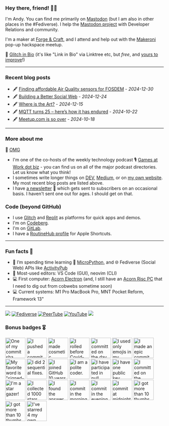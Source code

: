 
### Hey there, friend! 👋🏻

I'm Andy. You can find me primarily on <a rel="me" href="https://macaw.social/@andypiper">Mastodon</a> (but I am also in other places in the #Fediverse). I help the [Mastodon project](https://github.com/mastodon) with Developer Relations and community.

I'm a maker at [Forge & Craft](https://forgeandcraft.co.uk), and I attend and help out with the [Makeroni](https://makeroni.cc) pop-up hackspace meetup.

📑 [Glitch in Bio](https://andypiper.me) (it's like "Link in Bio" via Linktree etc, but _free_, and [yours to improve](https://dev.to/andypiper/a-quick-glitch-bio-break-1c6a)!)

---

### Recent blog posts

<!-- BLOG-POST-LIST:START -->
- :fountain_pen: [Finding affordable Air Quality sensors for FOSDEM](https://andypiper.co.uk/2024/12/30/finding-affordable-air-quality-sensors-for-fosdem/) - *2024-12-30*
- :fountain_pen: [Building a Better Social Web](https://andypiper.co.uk/2024/12/24/building-a-better-social-web/) - *2024-12-24*
- :fountain_pen: [Where is the Art?](https://andypiper.co.uk/2024/12/15/where-is-the-art/) - *2024-12-15*
- :fountain_pen: [MQTT turns 25 – here’s how it has endured](https://andypiper.co.uk/2024/10/22/mqtt-turns-25-heres-how-it-has-endured/) - *2024-10-22*
- :fountain_pen: [Meetup.com is so over](https://andypiper.co.uk/2024/10/18/meetup-com-is-so-over/) - *2024-10-18*
<!-- BLOG-POST-LIST:END -->

---

### More about me

💖 [OMG](https://andypiper.omg.lol)

- I'm one of the co-hosts of the weekly technology podcast 🎙️ [Games at Work dot biz](https://gamesatwork.biz) - you can find us on all of the major podcast directories. Let us know what you think!
- I sometimes write longer things on [DEV](https://dev.to/andypiper), [Medium](https://andypiper.medium.com), or on [my own website](https://andypiper.co.uk). My most recent blog posts are listed above.
- I have [a newsletter](https://buttondown.email/andypiper) 📮 which gets sent to subscribers on an occasional basis. I haven't sent one out for ages. I should get on that.

### Code (beyond GitHub)

- I use [Glitch](https://glitch.com/@andypiper) and [Replit](https://replit.com/@andypiper) as platforms for quick apps and demos.
- I'm on [Codeberg](https://codeberg.org/andypiper).
- I'm on [GitLab](https://gitlab.com/andypiper).
- I have a [RoutineHub profile](https://routinehub.co/user/andypiper) for Apple Shortcuts.

---

### Fun facts 🎱

- 🌱 I’m spending time learning 🐍 [MicroPython](https://micropython.org), and 🌐 Fediverse (Social Web) APIs like [ActivityPub](https://w3c.github.io/activitypub/)
- 📝 Most-used editors: VS Code (GUI), neovim (CLI)
- 💻 First computer: [Acorn Electron](https://en.wikipedia.org/wiki/Acorn_Electron) (and, I still have an [Acorn Risc PC](https://en.wikipedia.org/wiki/Risc_PC) that I need to dig out from cobwebs sometime soon)
- 💻 Current systems: M1 Pro MacBook Pro, MNT Pocket Reform, Framework 13"

---

[![](https://omg.8bitsqu.id/?user=andypiper)](https://andypiper.omg.lol) [![Fediverse](https://img.shields.io/badge/andypiper%20-%231DA1F2.svg?&style=flat-square&logo=mastodon&logoColor=white&color=6364FF)](https://macaw.social/@andypiper) [![PeerTube](https://img.shields.io/badge/andypiper%20-%231DA1F2.svg?&style=flat-square&logo=peertube&logoColor=white&color=e2712f)](https://makertube.net/a/andypiper) [![YouTube](https://img.shields.io/badge/andypiper%20-%23FF0000.svg?&style=flat-square&logo=YouTube&logoColor=white)](https://youtube.com/@andypiper) <a href="https://xbox.com"><img src="https://img.shields.io/badge/LostRinkitink%20-%23107C10.svg?&style=flat-square&logo=Xbox&logoColor=white"/></a>

### Bonus badges 🎖️

<!-- my-badges start -->
<a href="my-badges/ab-commit.md"><img src="https://my-badges.github.io/my-badges/ab-commit.png" alt="One of my commit sha starts with &quot;ab&quot;." title="One of my commit sha starts with &quot;ab&quot;." width="64"></a>
<a href="my-badges/cafe-commit.md"><img src="https://my-badges.github.io/my-badges/cafe-commit.png" alt="I pushed a commit with &quot;cafe&quot; 4 times." title="I pushed a commit with &quot;cafe&quot; 4 times." width="64"></a>
<a href="my-badges/cosmetic-commit.md"><img src="https://my-badges.github.io/my-badges/cosmetic-commit.png" alt="I made cosmetic commit." title="I made cosmetic commit." width="64"></a>
<a href="my-badges/covid-19.md"><img src="https://my-badges.github.io/my-badges/covid-19.png" alt="I rolled before Covid-19: Survivor of the Great TP Shortage" title="I rolled before Covid-19: Survivor of the Great TP Shortage" width="64"></a>
<a href="my-badges/delorean.md"><img src="https://my-badges.github.io/my-badges/delorean.png" alt="I committed on the day Doctor Emmett Brown invented the flux capacitor!" title="I committed on the day Doctor Emmett Brown invented the flux capacitor!" width="64"></a>
<a href="my-badges/emoji-only-commit.md"><img src="https://my-badges.github.io/my-badges/emoji-only-commit.png" alt="I used only emojis in my commit message." title="I used only emojis in my commit message." width="64"></a>
<a href="my-badges/epic-commit.md"><img src="https://my-badges.github.io/my-badges/epic-commit.png" alt="I made an epic commit with a message over 500 chars." title="I made an epic commit with a message over 500 chars." width="64"></a>
<a href="my-badges/favorite-word.md"><img src="https://my-badges.github.io/my-badges/favorite-word.png" alt="My favorite word is &quot;signed-off-by:&quot;." title="My favorite word is &quot;signed-off-by:&quot;." width="64"></a>
<a href="my-badges/fix-2.md"><img src="https://my-badges.github.io/my-badges/fix-2.png" alt="I did 2 sequential fixes." title="I did 2 sequential fixes." width="64"></a>
<a href="my-badges/github-anniversary-10.md"><img src="https://my-badges.github.io/my-badges/github-anniversary-10.png" alt="I joined GitHub 10 years ago." title="I joined GitHub 10 years ago." width="64"></a>
<a href="my-badges/polite-coder.md"><img src="https://my-badges.github.io/my-badges/polite-coder.png" alt="I am a polite coder." title="I am a polite coder." width="64"></a>
<a href="my-badges/pr-collaboration-10.md"><img src="https://my-badges.github.io/my-badges/pr-collaboration-10.png" alt="I have participated in pull requests with 10 or more people" title="I have participated in pull requests with 10 or more people" width="64"></a>
<a href="my-badges/public-keys-1.md"><img src="https://my-badges.github.io/my-badges/public-keys-1.png" alt="I have one public key" title="I have one public key" width="64"></a>
<a href="my-badges/spooky-commit.md"><img src="https://my-badges.github.io/my-badges/spooky-commit.png" alt="I committed on the Halloween! Boo!" title="I committed on the Halloween! Boo!" width="64"></a>
<a href="my-badges/star-gazer.md"><img src="https://my-badges.github.io/my-badges/star-gazer.png" alt="I&apos;m a star gazer!" title="I&apos;m a star gazer!" width="64"></a>
<a href="my-badges/stars-1000.md"><img src="https://my-badges.github.io/my-badges/stars-1000.png" alt="I collected 1000 stars." title="I collected 1000 stars." width="64"></a>
<a href="my-badges/the-ultimate-question.md"><img src="https://my-badges.github.io/my-badges/the-ultimate-question.png" alt="I found the answer to the ultimate question of life, the universe, and everything!" title="I found the answer to the ultimate question of life, the universe, and everything!" width="64"></a>
<a href="my-badges/morning-commits.md"><img src="https://my-badges.github.io/my-badges/morning-commits.png" alt="I commit in the morning." title="I commit in the morning." width="64"></a>
<a href="my-badges/evening-commits.md"><img src="https://my-badges.github.io/my-badges/evening-commits.png" alt="I commit in the evening." title="I commit in the evening." width="64"></a>
<a href="my-badges/midnight-commits.md"><img src="https://my-badges.github.io/my-badges/midnight-commits.png" alt="I commit at midnight." title="I commit at midnight." width="64"></a>
<a href="my-badges/thumbs-down-10.md"><img src="https://my-badges.github.io/my-badges/thumbs-down-10.png" alt="I got more than 10 thumbs down." title="I got more than 10 thumbs down." width="64"></a>
<a href="my-badges/thumbs-up-10.md"><img src="https://my-badges.github.io/my-badges/thumbs-up-10.png" alt="I got more than 10 thumbs up." title="I got more than 10 thumbs up." width="64"></a>
<a href="my-badges/self-star.md"><img src="https://my-badges.github.io/my-badges/self-star.png" alt="I&apos;ve starred 4 my own repositories." title="I&apos;ve starred 4 my own repositories." width="64"></a>
<!-- my-badges end -->

